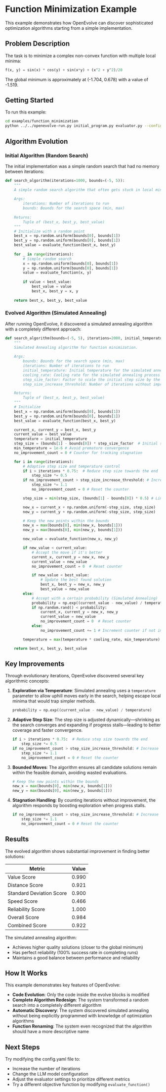 # Function Minimization Example

This example demonstrates how OpenEvolve can discover sophisticated optimization algorithms starting from a simple implementation.

## Problem Description

The task is to minimize a complex non-convex function with multiple local minima:

```python
f(x, y) = sin(x) * cos(y) + sin(x*y) + (x^2 + y^2)/20
```

The global minimum is approximately at (-1.704, 0.678) with a value of -1.519.

## Getting Started

To run this example:

```bash
cd examples/function_minimization
python ../../openevolve-run.py initial_program.py evaluator.py --config config.yaml
```

## Algorithm Evolution

### Initial Algorithm (Random Search)

The initial implementation was a simple random search that had no memory between iterations:

```python
def search_algorithm(iterations=1000, bounds=(-5, 5)):
    """
    A simple random search algorithm that often gets stuck in local minima.
    
    Args:
        iterations: Number of iterations to run
        bounds: Bounds for the search space (min, max)
        
    Returns:
        Tuple of (best_x, best_y, best_value)
    """
    # Initialize with a random point
    best_x = np.random.uniform(bounds[0], bounds[1])
    best_y = np.random.uniform(bounds[0], bounds[1])
    best_value = evaluate_function(best_x, best_y)
    
    for _ in range(iterations):
        # Simple random search
        x = np.random.uniform(bounds[0], bounds[1])
        y = np.random.uniform(bounds[0], bounds[1])
        value = evaluate_function(x, y)
        
        if value < best_value:
            best_value = value
            best_x, best_y = x, y
    
    return best_x, best_y, best_value
```

### Evolved Algorithm (Simulated Annealing)

After running OpenEvolve, it discovered a simulated annealing algorithm with a completely different approach:

```python
def search_algorithm(bounds=(-5, 5), iterations=2000, initial_temperature=100, cooling_rate=0.97, step_size_factor=0.2, step_size_increase_threshold=20):
    """
    Simulated Annealing algorithm for function minimization.
    
    Args:
        bounds: Bounds for the search space (min, max)
        iterations: Number of iterations to run
        initial_temperature: Initial temperature for the simulated annealing process
        cooling_rate: Cooling rate for the simulated annealing process
        step_size_factor: Factor to scale the initial step size by the range
        step_size_increase_threshold: Number of iterations without improvement before increasing step size

    Returns:
        Tuple of (best_x, best_y, best_value)
    """
    # Initialize
    best_x = np.random.uniform(bounds[0], bounds[1])
    best_y = np.random.uniform(bounds[0], bounds[1])
    best_value = evaluate_function(best_x, best_y)

    current_x, current_y = best_x, best_y
    current_value = best_value
    temperature = initial_temperature
    step_size = (bounds[1] - bounds[0]) * step_size_factor  # Initial step size
    min_temperature = 1e-6 # Avoid premature convergence
    no_improvement_count = 0 # Counter for tracking stagnation

    for i in range(iterations):
        # Adaptive step size and temperature control
        if i > iterations * 0.75:  # Reduce step size towards the end
            step_size *= 0.5
        if no_improvement_count > step_size_increase_threshold: # Increase step size if stuck
            step_size *= 1.1
            no_improvement_count = 0 # Reset the counter

        step_size = min(step_size, (bounds[1] - bounds[0]) * 0.5) # Limit step size

        new_x = current_x + np.random.uniform(-step_size, step_size)
        new_y = current_y + np.random.uniform(-step_size, step_size)

        # Keep the new points within the bounds
        new_x = max(bounds[0], min(new_x, bounds[1]))
        new_y = max(bounds[0], min(new_y, bounds[1]))

        new_value = evaluate_function(new_x, new_y)

        if new_value < current_value:
            # Accept the move if it's better
            current_x, current_y = new_x, new_y
            current_value = new_value
            no_improvement_count = 0  # Reset counter

            if new_value < best_value:
                # Update the best found solution
                best_x, best_y = new_x, new_y
                best_value = new_value
        else:
            # Accept with a certain probability (Simulated Annealing)
            probability = np.exp((current_value - new_value) / temperature)
            if np.random.rand() < probability:
                current_x, current_y = new_x, new_y
                current_value = new_value
                no_improvement_count = 0  # Reset counter
            else:
                no_improvement_count += 1 # Increment counter if not improving

        temperature = max(temperature * cooling_rate, min_temperature) #Cool down

    return best_x, best_y, best_value
```

## Key Improvements

Through evolutionary iterations, OpenEvolve discovered several key algorithmic concepts:

1. **Exploration via Temperature**: Simulated annealing uses a `temperature` parameter to allow uphill moves early in the search, helping escape local minima that would trap simpler methods.
    ```python
    probability = np.exp((current_value - new_value) / temperature)
    ```

2. **Adaptive Step Size**: The step size is adjusted dynamically—shrinking as the search converges and expanding if progress stalls—leading to better coverage and faster convergence.
    ```python
    if i > iterations * 0.75:  # Reduce step size towards the end
        step_size *= 0.5
    if no_improvement_count > step_size_increase_threshold: # Increase step size if stuck
        step_size *= 1.1
        no_improvement_count = 0 # Reset the counter
    ```

3. **Bounded Moves**: The algorithm ensures all candidate solutions remain within the feasible domain, avoiding wasted evaluations.
    ```python
    # Keep the new points within the bounds
    new_x = max(bounds[0], min(new_x, bounds[1]))
    new_y = max(bounds[0], min(new_y, bounds[1]))
    ```

4. **Stagnation Handling**: By counting iterations without improvement, the algorithm responds by boosting exploration when progress stalls.
    ```python
    if no_improvement_count > step_size_increase_threshold: # Increase step size if stuck
        step_size *= 1.1
        no_improvement_count = 0 # Reset the counter
    ```

## Results

The evolved algorithm shows substantial improvement in finding better solutions:

| Metric | Value |
|--------|-------|
| Value Score | 0.990 |
| Distance Score | 0.921 |
| Standard Deviation Score | 0.900 |
| Speed Score | 0.466 |
| Reliability Score | 1.000 |
| Overall Score | 0.984 |
| Combined Score | 0.922 |

The simulated annealing algorithm:
- Achieves higher quality solutions (closer to the global minimum)
- Has perfect reliability (100% success rate in completing runs)
- Maintains a good balance between performance and reliability

## How It Works

This example demonstrates key features of OpenEvolve:

- **Code Evolution**: Only the code inside the evolve blocks is modified
- **Complete Algorithm Redesign**: The system transformed a random search into a completely different algorithm
- **Automatic Discovery**: The system discovered simulated annealing without being explicitly programmed with knowledge of optimization algorithms
- **Function Renaming**: The system even recognized that the algorithm should have a more descriptive name

## Next Steps

Try modifying the config.yaml file to:
- Increase the number of iterations
- Change the LLM model configuration
- Adjust the evaluator settings to prioritize different metrics
- Try a different objective function by modifying `evaluate_function()`
